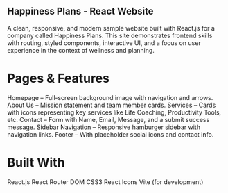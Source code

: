 ##  Happiness Plans - React Website
A clean, responsive, and modern sample website built with React.js for a company called Happiness Plans. This site demonstrates frontend skills with routing, styled components, interactive UI, and a focus on user experience in the context of wellness and planning.

# Pages & Features
Homepage – Full-screen background image with navigation and arrows.
About Us – Mission statement and team member cards.
Services – Cards with icons representing key services like Life Coaching, Productivity Tools, etc.
Contact – Form with Name, Email, Message, and a submit success message.
Sidebar Navigation – Responsive hamburger sidebar with navigation links.
Footer – With placeholder social icons and contact info.

# Built With
React.js
React Router DOM
CSS3
React Icons
Vite (for development)
